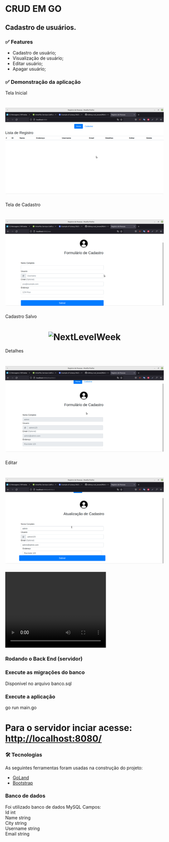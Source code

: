 # CRUD EM GO

##  Cadastro de usuários.

### ✅ Features

- Cadastro de usuário;
- Visualização de usuário;
- Editar usuário;
- Apagar usuário;

### ✅ Demonstração da aplicação

Tela Inicial
<h1 align="center">
  <img alt="NextLevelWeek" title="#NextLevelWeek" src="./assets/home.png" />
</h1>
Tela de Cadastro
<h1 align="center">
  <img alt="NextLevelWeek" title="#NextLevelWeek" src="./assets/cadastro.png" />
</h1>
Cadastro Salvo
<h1 align="center">
  <img alt="NextLevelWeek" title="#NextLevelWeek" src="./assets/cadastrado" />
</h1>
Detalhes
<h1 align="center">
  <img alt="NextLevelWeek" title="#NextLevelWeek" src="./assets/detalhes.png" />
</h1>
Editar
<h1 align="center">
  <img alt="NextLevelWeek" title="#NextLevelWeek" src="./assets/editar.png" />
</h1>

<video width="320" height="240" controls>
  <source src="./assets/video.mkv" type="video/mp4">
</video>

### Rodando o Back End (servidor)

### Execute as migrações do banco

Disponivel no arquivo banco.sql

### Execute a aplicação
go run main.go

# Para o servidor inciar acesse: <http://localhost:8080/>

### 🛠 Tecnologias

As seguintes ferramentas foram usadas na construção do projeto:

- [GoLand](https://www.jetbrains.com/pt-br/go/)
- [Bootstrap](https://getbootstrap.com/)

### Banco de dados
Foi utilizado banco de dados MySQL
Campos:
<br>
    Id    int
<br>
    Name  string
 <br>
    City string
 <br>
    Username string
 <br>
    Email string